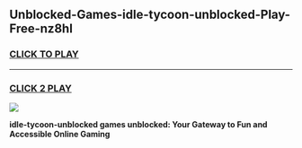 
## Unblocked-Games-idle-tycoon-unblocked-Play-Free-nz8hl
<h3>
<a href="https://premium76.site?title=idle-tycoon-unblocked&ref=10A">CLICK TO PLAY</a></h3>
<hr>

<h3>
<a href="https://premium76.site?title=idle-tycoon-unblocked&ref=10A">CLICK 2 PLAY</a>
  
</h3>

<a href="https://premium76.site?title=idle-tycoon-unblocked&ref=10A"><img src="https://clearcache.store/games.png"></a>


**idle-tycoon-unblocked games unblocked: Your Gateway to Fun and Accessible Online Gaming**
